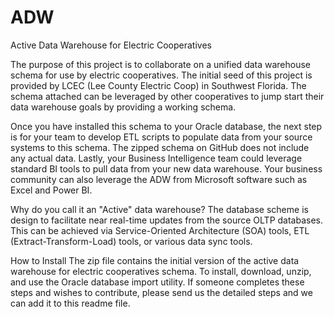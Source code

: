 # ADW
Active Data Warehouse for Electric Cooperatives

The purpose of this project is to collaborate on a unified data warehouse schema for use by electric cooperatives. The initial seed of this project is provided by LCEC (Lee County Electric Coop) in Southwest Florida. The schema attached can be leveraged by other cooperatives to jump start their data warehouse goals by providing a working schema. 

Once you have installed this schema to your Oracle database, the next step is for your team to develop ETL scripts to populate data from your source systems to this schema. The zipped schema on GitHub does not include any actual data. Lastly, your Business Intelligence team could leverage standard BI tools to pull data from your new data warehouse. Your business community can also leverage the ADW from Microsoft software such as Excel and Power BI.


Why do you call it an "Active" data warehouse?
The database scheme is design to facilitate near real-time updates from the source OLTP databases. This can be achieved via Service-Oriented Architecture (SOA) tools, ETL (Extract-Transform-Load) tools, or various data sync tools. 


How to Install
The zip file contains the initial version of the active data warehouse for electric cooperatives schema. To install, download, unzip, and use the Oracle database import utility. If someone completes these steps and wishes to contribute, please send us the detailed steps and we can add it to this readme file. 
